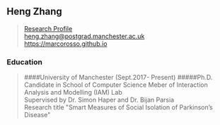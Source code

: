 ## Heng Zhang
>[Research Profile](https://www.research.manchester.ac.uk/portal/en/researchers/heng-zhang(c19de749-ca1d-4318-bca5-ad083a42daf8).html)<br/>
>heng.zhang@postgrad.manchester.ac.uk<br/>
>https://marcorosso.github.io

### Education
>####University of Manchester (Sept.2017- Present)
> #####Ph.D. Candidate in School of Computer Science
>Meber of Interaction Analysis and Modelling (IAM) Lab<br/>
>Supervised by Dr. Simon Haper and Dr. Bijan Parsia<br/>
>Research title "Smart Measures of Social Isolation of Parkinson’s Disease"